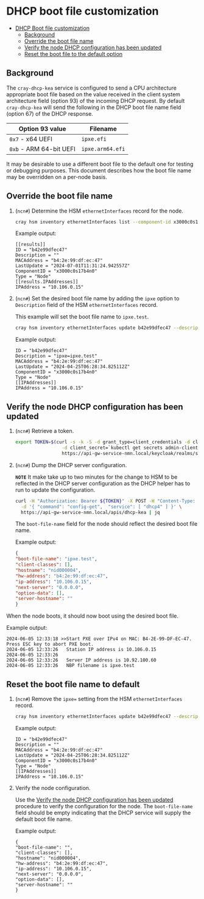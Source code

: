 # DHCP boot file customization

* [DHCP Boot file customization](#dhcp-boot-file-customization)
    * [Background](#background)
    * [Override the boot file name](#override-the-boot-file-name)
    * [Verify the node DHCP configuration has been updated](#verify-the-node-dhcp-configuration-has-been-updated)
    * [Reset the boot file to the default option](#reset-the-boot-file-name-to-default)

## Background

The `cray-dhcp-kea` service is configured to send a CPU architecture appropriate boot file based on the value received in
the client system architecture field (option 93) of the incoming DHCP request. By default `cray-dhcp-kea` will send
the following in the DHCP boot file name field (option 67) of the DHCP response.

| Option 93 value         | Filename         |
|-------------------------|------------------|
| `0x7` - x64 UEFI        | `ipxe.efi`       |
| `0xb` - ARM 64-bit UEFI | `ipxe.arm64.efi` |

It may be desirable to use a different boot file to the default one for testing or debugging purposes. This document
describes how the boot file name may be overridden on a per-node basis.

## Override the boot file name

1. (`ncn#`) Determine the HSM `ethernetInterfaces` record for the node.

   ```bash
   cray hsm inventory ethernetInterfaces list --component-id x3000c0s17b4n0
   ```

   Example output:

   ```text
   [[results]]
   ID = "b42e99dfec47"
   Description = ""
   MACAddress = "b4:2e:99:df:ec:47"
   LastUpdate = "2024-07-01T11:31:24.942557Z"
   ComponentID = "x3000c0s17b4n0"
   Type = "Node"
   [[results.IPAddresses]]
   IPAddress = "10.106.0.15"
   ```

1. (`ncn#`) Set the desired boot file name by adding the `ipxe` option to `Description` field of the HSM `ethernetInterfaces` record.

   This example will set the boot file name to `ipxe.test`.

   ```bash
   cray hsm inventory ethernetInterfaces update b42e99dfec47 --description="ipxe=ipxe.test"
   ```

   Example output:

   ```text
   ID = "b42e99dfec47"
   Description = "ipxe=ipxe.test"
   MACAddress = "b4:2e:99:df:ec:47"
   LastUpdate = "2024-04-25T06:28:34.825112Z"
   ComponentID = "x3000c0s17b4n0"
   Type = "Node"
   [[IPAddresses]]
   IPAddress = "10.106.0.15"
   ```

## Verify the node DHCP configuration has been updated

1. (`ncn#`) Retrieve a token.

   ```bash
   export TOKEN=$(curl -s -k -S -d grant_type=client_credentials -d client_id=admin-client \
                    -d client_secret=`kubectl get secrets admin-client-auth -o jsonpath='{.data.client-secret}' | base64 -d` \
                    https://api-gw-service-nmn.local/keycloak/realms/shasta/protocol/openid-connect/token | jq -r '.access_token')
   ```

2. (`ncn#`) Dump the DHCP server configuration.

   **`NOTE`** It make take up to two minutes for the change to HSM to be reflected in the DHCP server configuration as the DHCP helper has to run to update the configuration.

   ```bash
   curl -H "Authorization: Bearer ${TOKEN}" -X POST -H "Content-Type: application/json" \
     -d '{ "command": "config-get",  "service": [ "dhcp4" ] }' \
     https://api-gw-service-nmn.local/apis/dhcp-kea | jq
   ```

   The `boot-file-name` field for the node should reflect the desired boot file name.

   Example output:

   ```json
   {
   "boot-file-name": "ipxe.test",
   "client-classes": [],
   "hostname": "nid000004",
   "hw-address": "b4:2e:99:df:ec:47",
   "ip-address": "10.106.0.15",
   "next-server": "0.0.0.0",
   "option-data": [],
   "server-hostname": ""
   }
   ```

When the node boots, it should now boot using the desired boot file.

Example output:

```text
2024-06-05 12:33:18 >>Start PXE over IPv4 on MAC: B4-2E-99-DF-EC-47. Press ESC key to abort PXE boot.
2024-06-05 12:33:26   Station IP address is 10.106.0.15
2024-06-05 12:33:26
2024-06-05 12:33:26   Server IP address is 10.92.100.60
2024-06-05 12:33:26   NBP filename is ipxe.test
```

## Reset the boot file name to default

1. (`ncn#`) Remove the `ipxe=` setting from the HSM `ethernetInterfaces` record.

   ```bash
   cray hsm inventory ethernetInterfaces update b42e99dfec47 --description=""
   ```

   Example output:

   ```text
   ID = "b42e99dfec47"
   Description = ""
   MACAddress = "b4:2e:99:df:ec:47"
   LastUpdate = "2024-04-25T06:28:34.825112Z"
   ComponentID = "x3000c0s17b4n0"
   Type = "Node"
   [[IPAddresses]]
   IPAddress = "10.106.0.15"
   ```

1. Verify the node configuration.

   Use the [Verify the node DHCP configuration has been updated](#verify-the-node-dhcp-configuration-has-been-updated) procedure to verify the configuration for the node.
   The `boot-file-name` field should be empty indicating that the DHCP service will supply the default boot file name.

   Example output:

   ```text
   {
   "boot-file-name": "",
   "client-classes": [],
   "hostname": "nid000004",
   "hw-address": "b4:2e:99:df:ec:47",
   "ip-address": "10.106.0.15",
   "next-server": "0.0.0.0",
   "option-data": [],
   "server-hostname": ""
   }
   ```
